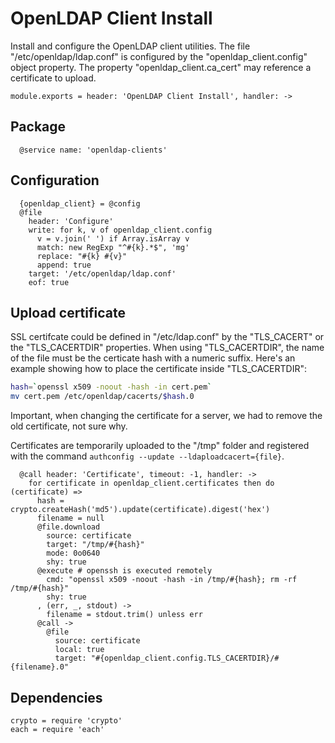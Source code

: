 
# OpenLDAP Client Install

Install and configure the OpenLDAP client utilities. The
file "/etc/openldap/ldap.conf" is configured by the "openldap_client.config"
object property. The property "openldap\_client.ca\_cert" may reference a 
certificate to upload.

    module.exports = header: 'OpenLDAP Client Install', handler: ->

## Package

      @service name: 'openldap-clients'

## Configuration

      {openldap_client} = @config
      @file
        header: 'Configure'
        write: for k, v of openldap_client.config
          v = v.join(' ') if Array.isArray v
          match: new RegExp "^#{k}.*$", 'mg'
          replace: "#{k} #{v}"
          append: true
        target: '/etc/openldap/ldap.conf'
        eof: true

## Upload certificate

SSL certifcate could be defined in "/etc/ldap.conf" by 
the "TLS\_CACERT" or the "TLS\_CACERTDIR" properties. When 
using "TLS_CACERTDIR", the name of the file  must be the 
certicate hash with a numeric suffix. Here's an example 
showing how to place the certificate inside "TLS\_CACERTDIR":

```bash
hash=`openssl x509 -noout -hash -in cert.pem`
mv cert.pem /etc/openldap/cacerts/$hash.0
```

Important, when changing the certificate for a server, we had to remove the old
certificate, not sure why.

Certificates are temporarily uploaded to the "/tmp" folder and registered with
the command `authconfig --update --ldaploadcacert={file}`.

      @call header: 'Certificate', timeout: -1, handler: ->
        for certificate in openldap_client.certificates then do (certificate) =>
          hash = crypto.createHash('md5').update(certificate).digest('hex')
          filename = null
          @file.download
            source: certificate
            target: "/tmp/#{hash}"
            mode: 0o0640
            shy: true
          @execute # openssh is executed remotely
            cmd: "openssl x509 -noout -hash -in /tmp/#{hash}; rm -rf /tmp/#{hash}"
            shy: true
          , (err, _, stdout) ->
            filename = stdout.trim() unless err
          @call ->
            @file 
              source: certificate
              local: true
              target: "#{openldap_client.config.TLS_CACERTDIR}/#{filename}.0"

## Dependencies

    crypto = require 'crypto'
    each = require 'each'

